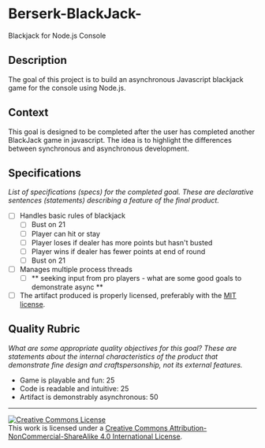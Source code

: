 # Berserk-BlackJack-
Blackjack for Node.js Console 
## Description

The goal of this project is to build an asynchronous Javascript blackjack game for the console using Node.js.

## Context

This goal is designed to be completed after the user has completed another BlackJack game in javascript.  The idea is to highlight the differences between synchronous and asynchronous development.

## Specifications

_List of specifications (specs) for the completed goal. These are declarative sentences (statements) describing a feature of the final product._

- [ ] Handles basic rules of blackjack
   - [ ] Bust on 21
   - [ ] Player can hit or stay
   - [ ] Player loses if dealer has more points but hasn't busted
   - [ ] Player wins if dealer has fewer points at end of round
   - [ ] Bust on 21

- [ ] Manages multiple process threads
  - [ ] ** seeking input from pro players - what are some good goals to demonstrate async  **

- [ ] The artifact produced is properly licensed, preferably with the [MIT license][mit-license].

## Quality Rubric

_What are some appropriate quality objectives for this goal? These are statements about the internal characteristics of the product that demonstrate fine design and craftspersonship, not its external features._

- Game is playable and fun: 25
- Code is readable and intuitive: 25
- Artifact is demonstrably asynchronous: 50
---

<!-- LICENSE -->

<a rel="license" href="http://creativecommons.org/licenses/by-nc-sa/4.0/"><img alt="Creative Commons License" style="border-width:0" src="https://i.creativecommons.org/l/by-nc-sa/4.0/80x15.png" /></a>
<br />This work is licensed under a <a rel="license" href="http://creativecommons.org/licenses/by-nc-sa/4.0/">Creative Commons Attribution-NonCommercial-ShareAlike 4.0 International License</a>.

[mit-license]: https://opensource.org/licenses/MIT
